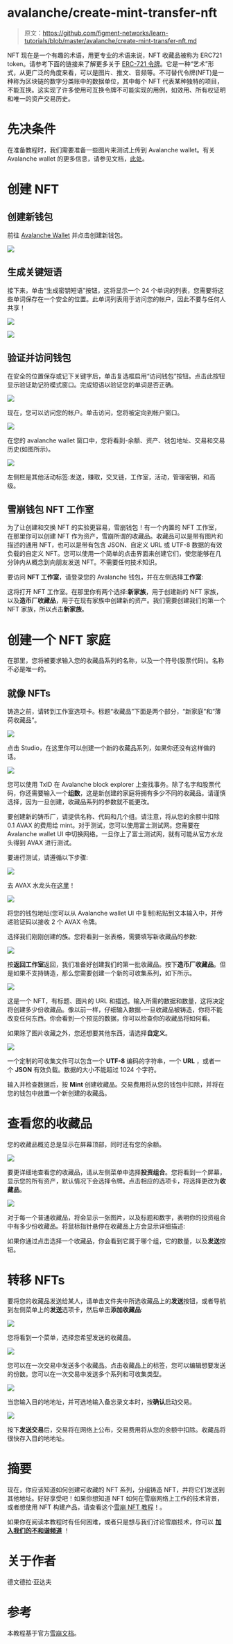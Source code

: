 # avalanche/create-mint-transfer-nft

> 原文：<https://github.com/figment-networks/learn-tutorials/blob/master/avalanche/create-mint-transfer-nft.md>

NFT 现在是一个有趣的术语，用更专业的术语来说，NFT 收藏品被称为 ERC721 token。请参考下面的链接来了解更多关于 [ERC-721 令牌](https://ethereum.org/en/developers/docs/standards/tokens/erc-721/)。它是一种“艺术”形式，从更广泛的角度来看，可以是图片、推文、音频等。不可替代令牌(NFT)是一种称为区块链的数字分类账中的数据单位，其中每个 NFT 代表某种独特的项目，不能互换。这实现了许多使用可互换令牌不可能实现的用例，如效用、所有权证明和唯一的资产交易历史。

# 先决条件

在准备教程时，我们需要准备一些图片来测试上传到 Avalanche wallet。有关 Avalanche wallet 的更多信息，请参见文档，[此处](https://docs.avax.network/)。

# 创建 NFT

## 创建新钱包

前往 [Avalanche Wallet](https://wallet.avax.network/) 并点击创建新钱包。

![](img/d91279734bf92a076509a34cf9add9bb.png)

## 生成关键短语

接下来，单击“生成密钥短语”按钮，这将显示一个 24 个单词的列表，您需要将这些单词保存在一个安全的位置。此单词列表用于访问您的帐户，因此不要与任何人共享！

![](img/42f46eeb14b4aa07ac0f3285ea4e6285.png)

![](img/971369db1eaedfc18b89882578c578db.png)

## 验证并访问钱包

在安全的位置保存或记下关键字后，单击复选框启用“访问钱包”按钮。点击此按钮显示验证助记符模式窗口。完成短语以验证您的单词是否正确。

![](img/ea01eab03b45d1131b919cf565c0174d.png)

现在，您可以访问您的帐户。单击访问，您将被定向到帐户窗口。

![](img/d0cd1de263c44e044a524e180a382359.png)

在您的 avalanche wallet 窗口中，您将看到-余额、资产、钱包地址、交易和交易历史(如图所示)。

![](img/7a092ec584a1f5b628ef186724ded71d.png)

左侧栏是其他活动标签:发送，赚取，交叉链，工作室，活动，管理密钥，和高级。

## 雪崩钱包 NFT 工作室

为了让创建和交换 NFT 的实验更容易，雪崩钱包！有一个内置的 NFT 工作室，在那里你可以创建 NFT 作为资产，雪崩所谓的收藏品。收藏品可以是带有图片和描述的通用 NFT，也可以是带有包含 JSON、自定义 URL 或 UTF-8 数据的有效负载的自定义 NFT。您可以使用一个简单的点击界面来创建它们，使您能够在几分钟内从概念到向朋友发送 NFT。不需要任何技术知识。

要访问 **NFT 工作室**，请登录您的 Avalanche 钱包，并在左侧选择**工作室**:

这将打开 NFT 工作室。在那里你有两个选择:**新家族**，用于创建新的 NFT 家族，以及**造币厂收藏品**，用于在现有家族中创建新的资产。我们需要创建我们的第一个 NFT 家族，所以点击**新家族**。

# 创建一个 NFT 家庭

在那里，您将被要求输入您的收藏品系列的名称，以及一个符号(股票代码)。名称不必是唯一的。

## 就像 NFTs

铸造之前，请转到工作室选项卡。标题“收藏品”下面是两个部分，“新家庭”和“薄荷收藏品”。

![](img/7bbb316b1f8afa2930cdff84dd87180d.png)

点击 Studio，在这里你可以创建一个新的收藏品系列，如果你还没有这样做的话。

![](img/65367d22b96467388fc8016eff250625.png)

您可以使用 TxID 在 Avalanche block explorer 上查找事务。除了名字和股票代码，你还需要输入一个**组数**，这是新创建的家庭将拥有多少不同的收藏品。请谨慎选择，因为一旦创建，收藏品系列的参数就不能更改。

要创建新的铸币厂，请提供名称、代码和几个组。请注意，将从您的余额中扣除 0.1 AVAX 的费用给 mint。对于测试，您可以使用富士测试网。您需要在 Avalanche wallet UI 中切换网络。一旦你上了富士测试网，就有可能从官方水龙头得到 AVAX 进行测试。

要进行测试，请遵循以下步骤:

![](img/ffeb93283acf3c51065b3bbfaa21ff40.png)

去 AVAX 水龙头在[这里](https://faucet.avax-test.network/)！

![](img/7b0f1425d86f47789c27df061a2d1467.png)

将您的钱包地址(您可以从 Avalanche wallet UI 中复制)粘贴到文本输入中，并传递验证码以接收 2 个 AVAX 令牌。

选择我们刚刚创建的族。您将看到一张表格，需要填写新收藏品的参数:

![](img/430a8469c1fe473c37114b0852e1da71.png)

按**返回工作室**返回，我们准备好创建我们的第一批收藏品。按下**造币厂收藏品**。但是如果不支持铸造，那么您需要创建一个新的可收集系列，如下所示。

![](img/51c613567c6ce19b015cb6ccee4b1d73.png)

这是一个 NFT，有标题、图片的 URL 和描述。输入所需的数据和数量，这将决定将创建多少份收藏品。像以前一样，仔细输入数据-一旦收藏品被铸造，你将不能改变任何东西。你会看到一个预览的数据，你可以检查你的收藏品将如何看。

如果除了图片收藏之外，您还想要其他东西，请选择**自定义**。

![](img/c0e62e547802ca1d8e3a80abab059708.png)

一个定制的可收集文件可以包含一个 **UTF-8** 编码的字符串，一个 **URL** ，或者一个 **JSON** 有效负载。数据的大小不能超过 1024 个字符。

输入并检查数据后，按 **Mint** 创建收藏品。交易费用将从您的钱包中扣除，并将在您的钱包中放置一个新创建的收藏品。

# 查看您的收藏品

您的收藏品概览总是显示在屏幕顶部，同时还有您的余额。

![](img/41478e988390b8f480894835d17a8c4d.png)

要更详细地查看您的收藏品，请从左侧菜单中选择**投资组合**。您将看到一个屏幕，显示您的所有资产，默认情况下会选择令牌。点击相应的选项卡，将选择更改为**收藏品**。

![](img/30577f0b15689ca240e01354a99e54d7.png)

对于每一个普通收藏品，将会显示一张图片，以及标题和数字，表明你的投资组合中有多少份收藏品。将鼠标指针悬停在收藏品上方会显示详细描述:

如果你通过点击选择一个收藏品，你会看到它属于哪个组，它的数量，以及**发送**按钮。

# 转移 NFTs

要将您的收藏品发送给某人，请单击文件夹中所选收藏品上的**发送**按钮，或者导航到左侧菜单上的**发送**选项卡，然后单击**添加收藏品**:

![](img/751d06db932ee0b4dc2233b466ba5856.png)

您将看到一个菜单，选择您希望发送的收藏品。

![](img/a9627b1f75ae80f6ed031649682587c8.png)

您可以在一次交易中发送多个收藏品。点击收藏品上的标签，您可以编辑想要发送的份数。您可以在一次交易中发送多个系列和可收集类型。

![](img/eba676329cd113d19e66dfaebb783d1b.png)

当您输入目的地地址，并可选地输入备忘录文本时，按**确认**启动交易。

![](img/33ed2a057c8c3a7c4ff9a503e62482f2.png)

按下**发送交易**后，交易将在网络上公布，交易费用将从您的余额中扣除。收藏品将很快存入目的地地址。

# 摘要

现在，你应该知道如何创建可收藏的 NFT 系列，分组铸造 NFT，并将它们发送到其他地址。好好享受吧！如果你想知道 NFT 如何在雪崩网络上工作的技术背景，或者想使用 NFT 构建产品，请查看这个[雪崩 NFT 教程](https://learn.figment.io/tutorials/creating-an-nft-part-1)！。

如果你在阅读本教程时有任何困难，或者只是想与我们讨论雪崩技术，你可以 [**加入我们的不和谐频道**](https://discord.gg/fszyM7K) ！

# 关于作者

德文德拉·亚达夫

# 参考

本教程基于官方[雪崩文档](https://docs.avax.network/build/tutorials/smart-digital-assets/wallet-nft-studio)。